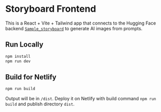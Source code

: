 # Storyboard Frontend

This is a React + Vite + Tailwind app that connects to the Hugging Face backend [`Sample_storyboard`](https://huggingface.co/spaces/navadeep-j/Sample_storyboard) to generate AI images from prompts.

## Run Locally
```bash
npm install
npm run dev
```

## Build for Netlify
```bash
npm run build
```
Output will be in `/dist`. Deploy it on Netlify with build command `npm run build` and publish directory `dist`.
```
